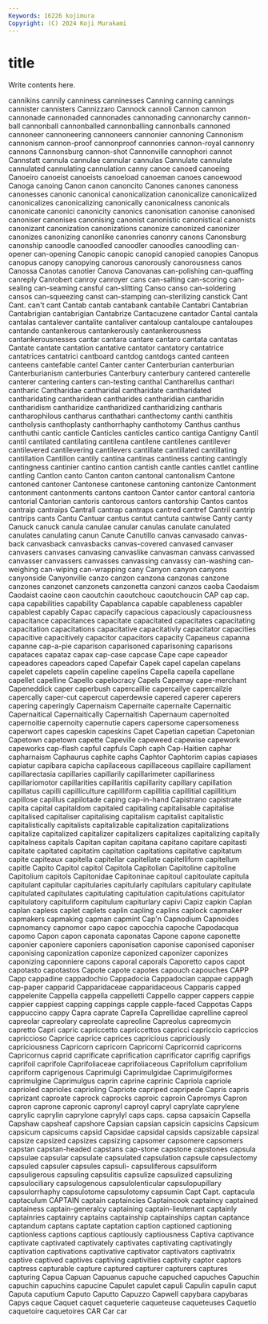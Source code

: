 ```yaml
---
Keywords: 16226 kojimura
Copyright: (C) 2024 Koji Murakami
---
```


# title

Write contents here.



 cannikins cannily canniness
canninesses Canning canning cannings cannister cannisters Cannizzaro Cannock cannoli Cannon
cannon cannonade cannonaded cannonades cannonading cannonarchy cannon-ball cannonball cannonballed cannonballing
cannonballs cannoned cannoneer cannoneering cannoneers cannonier cannoning Cannonism cannonism cannon-proof
cannonproof cannonries cannon-royal cannonry cannons Cannonsburg cannon-shot Cannonville cannophori cannot
Cannstatt cannula cannulae cannular cannulas Cannulate cannulate cannulated cannulating cannulation
canny canoe canoed canoeing Canoeiro canoeist canoeists canoeload canoeman canoes
canoewood Canoga canoing Canon canon canoncito Canones canones canoness canonesses
canonic canonical canonicalization canonicalize canonicalized canonicalizes canonicalizing canonically canonicalness canonicals
canonicate canonici canonicity canonics canonisation canonise canonised canoniser canonises canonising
canonist canonistic canonistical canonists canonizant canonization canonizations canonize canonized canonizer
canonizes canonizing canonlike canonries canonry canons Canonsburg canonship canoodle canoodled
canoodler canoodles canoodling can-opener can-opening Canopic canopic canopid canopied canopies
Canopus canopus canopy canopying canorous canorously canorousness canos Canossa Canotas
canotier Canova Canovanas can-polishing can-quaffing canreply Canrobert canroy canroyer cans
can-salting can-scoring can-sealing can-seaming cansful can-slitting Canso canso can-soldering cansos
can-squeezing canst can-stamping can-sterilizing canstick Cant Cant. can't cant Cantab
cantab cantabank cantabile Cantabri Cantabrian Cantabrigian cantabrigian Cantabrize Cantacuzene cantador
Cantal cantala cantalas cantalever cantalite cantaliver cantaloup cantaloupe cantaloupes cantando
cantankerous cantankerously cantankerousness cantankerousnesses cantar cantara cantare cantaro cantata cantatas
Cantate cantate cantation cantative cantator cantatory cantatrice cantatrices cantatrici cantboard
cantdog cantdogs canted canteen canteens cantefable cantel Canter canter Canterburian
canterburian Canterburianism canterburies Canterbury canterbury cantered canterelle canterer cantering canters
can-testing canthal Cantharellus canthari cantharic Cantharidae cantharidal cantharidate cantharidated cantharidating
cantharidean cantharides cantharidian cantharidin cantharidism cantharidize cantharidized cantharidizing cantharis cantharophilous
cantharus canthathari canthectomy canthi canthitis cantholysis canthoplasty canthorrhaphy canthotomy Canthus
canthus canthuthi cantic canticle Canticles canticles cantico cantiga Cantigny Cantil
cantil cantilated cantilating cantilena cantilene cantilenes cantilever cantilevered cantilevering cantilevers
cantillate cantillated cantillating cantillation Cantillon cantily cantina cantinas cantiness canting
cantingly cantingness cantinier cantino cantion cantish cantle cantles cantlet cantline
cantling Cantlon canto Canton canton cantonal cantonalism Cantone cantoned cantoner
Cantonese cantonese cantoning cantonize Cantonment cantonment cantonments cantons cantoon Cantor
cantor cantoral cantoria cantorial Cantorian cantoris cantorous cantors cantorship Cantos
cantos cantraip cantraips Cantrall cantrap cantraps cantred cantref Cantril cantrip
cantrips cants Cantu Cantuar cantus cantut cantuta cantwise Canty canty
Canuck canuck canula canulae canular canulas canulate canulated canulates canulating
canun Canute Canutillo canvas canvasado canvas-back canvasback canvasbacks canvas-covered canvased
canvaser canvasers canvases canvasing canvaslike canvasman canvass canvassed canvasser canvassers
canvasses canvassing canvassy can-washing can-weighing can-wiping can-wrapping cany Canyon canyon
canyons canyonside Canyonville canzo canzon canzona canzonas canzone canzones canzonet
canzonets canzonetta canzoni canzos caoba Caodaism Caodaist caoine caon caoutchin
caoutchouc caoutchoucin CAP cap cap. capa capabilities capability Capablanca capable
capableness capabler capablest capably Capac capacify capacious capaciously capaciousness capacitance
capacitances capacitate capacitated capacitates capacitating capacitation capacitations capacitative capacitativly capacitator
capacities capacitive capacitively capacitor capacitors capacity Capaneus capanna capanne cap-a-pie
caparison caparisoned caparisoning caparisons capataces capataz capax cap-case capcase Cape
cape capeador capeadores capeadors caped Capefair Capek capel capelan capelans
capelet capelets capelin capeline capelins Capella capella capellane capellet capelline
Capello capelocracy Capels Capemay cape-merchant Capeneddick caper caperbush capercaillie capercailye
capercailzie capercally caper-cut capercut caperdewsie capered caperer caperers capering caperingly
Capernaism Capernaite capernaite Capernaitic Capernaitical Capernaitically Capernaitish Capernaum capernoited capernoitie
capernoity capernutie capers capersome capersomeness caperwort capes capeskin capeskins Capet
Capetian capetian Capetonian Capetown capetown capette Capeville capeweed capewise capework
capeworks cap-flash capful capfuls Caph caph Cap-Haitien caphar capharnaism Caphaurus
caphite caphs Caphtor Caphtorim capias capiases capiatur capibara capicha capilaceous
capillaceous capillaire capillament capillarectasia capillaries capillarily capillarimeter capillariness capillariomotor capillarities
capillaritis capillarity capillary capillation capillatus capilli capilliculture capilliform capillitia capillitial
capillitium capillose capillus capilotade caping cap-in-hand Capistrano capistrate capita capital
capitaldom capitaled capitaling capitalisable capitalise capitalised capitaliser capitalising capitalism capitalist
capitalistic capitalistically capitalists capitalizable capitalization capitalizations capitalize capitalized capitalizer capitalizers
capitalizes capitalizing capitally capitalness capitals Capitan capitan capitana capitano capitare
capitasti capitate capitated capitatim capitation capitations capitative capitatum capite capiteaux
capitella capitellar capitellate capitelliform capitellum capitle Capito Capitol capitol Capitola
Capitolian Capitoline capitoline Capitolium capitols Capitonidae Capitoninae capitoul capitoulate capitula
capitulant capitular capitularies capitularly capitulars capitulary capitulate capitulated capitulates capitulating
capitulation capitulations capitulator capitulatory capituliform capitulum capiturlary capivi Capiz capkin
Caplan caplan capless caplet caplets caplin capling caplins caplock capmaker
capmakers capmaking capman capmint Cap'n Capnodium Capnoides capnomancy capnomor capo
capoc capocchia capoche Capodacqua capomo Capon capon caponata caponatas Capone
capone caponette caponier caponiere caponiers caponisation caponise caponised caponiser caponising
caponization caponize caponized caponizer caponizes caponizing caponniere capons caporal caporals
Caporetto capos capot capotasto capotastos Capote capote capotes capouch capouches
CAPP Capp cappadine cappadochio Cappadocia Cappadocian cappae cappagh cap-paper capparid
Capparidaceae capparidaceous Capparis capped cappelenite Cappella cappella cappelletti Cappello capper
cappers cappie cappier cappiest capping cappings capple capple-faced Cappotas Capps
cappuccino cappy Capra caprate Caprella Caprellidae caprelline capreol capreolar capreolary
capreolate capreoline Capreolus capreomycin capretto Capri capric capriccetto capriccettos capricci
capriccio capriccios capriccioso Caprice caprice caprices capricious capriciously capriciousness Capricorn
capricorn Capricorni Capricornid capricorns Capricornus caprid caprificate caprification caprificator caprifig
caprifigs caprifoil caprifole Caprifoliaceae caprifoliaceous Caprifolium caprifolium capriform caprigenous Caprimulgi
Caprimulgidae Caprimulgiformes caprimulgine Caprimulgus caprin caprine caprinic Capriola capriole caprioled
caprioles caprioling Capriote capriped capripede Capris capris caprizant caproate caprock
caprocks caproic caproin Capromys Capron capron caprone capronic capronyl caproyl
capryl caprylate caprylene caprylic caprylin caprylone caprylyl caps caps. capsa
capsaicin Capsella Capshaw capsheaf capshore Capsian capsian capsicin capsicins Capsicum
capsicum capsicums capsid Capsidae capsidal capsids capsizable capsizal capsize capsized
capsizes capsizing capsomer capsomere capsomers capstan capstan-headed capstans cap-stone capstone
capstones capsula capsulae capsular capsulate capsulated capsulation capsule capsulectomy capsuled
capsuler capsules capsuli- capsuliferous capsuliform capsuligerous capsuling capsulitis capsulize capsulized
capsulizing capsulociliary capsulogenous capsulolenticular capsulopupillary capsulorrhaphy capsulotome capsulotomy capsumin Capt
Capt. captacula captaculum CAPTAIN captain captaincies Captaincook captaincy captained captainess
captain-generalcy captaining captain-lieutenant captainly captainries captainry captains captainship captainships captan
captance captandum captans captate captation caption captioned captioning captionless captions
captious captiously captiousness Captiva captivance captivate captivated captivately captivates captivating
captivatingly captivation captivations captivative captivator captivators captivatrix captive captived captives
captiving captivities captivity captor captors captress capturable capture captured capturer
capturers captures capturing Capua Capuan Capuanus capuche capuched capuches Capuchin
capuchin capuchins capucine Capulet capulet capuli Capulin capulin caput Caputa
caputium Caputo Caputto Capuzzo Capwell capybara capybaras Capys caque Caquet
caquet caqueterie caqueteuse caqueteuses Caquetio caquetoire caquetoires CAR Car car
